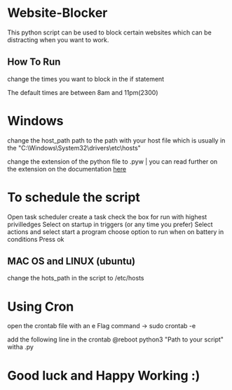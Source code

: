 # Website-Blocker

This python script can be used to block certain websites which can be distracting when you want to work.

## How To Run

change the times you want to block in the if statement

The default times are between 8am and 11pm(2300)

# Windows

change the host_path path to the path with your host file which is usually in the "C:\Windows\System32\drivers\etc\hosts"

change the extension of the python file to .pyw | you can read further on the extension on the documentation [here](https://filext.com/file-extension/PYW)

# To schedule the script

Open task scheduler
create a task
check the box for run with highest privilledges
Select on startup in triggers (or any time you prefer)
Select actions and select start a program
choose option to run when on battery in conditions
Press ok

## MAC OS and LINUX (ubuntu)

change the hots_path in the script to /etc/hosts

# Using Cron

open the crontab file with an e Flag 
    command -> sudo crontab -e

add the following line in the crontab
    @reboot python3 "Path to your script" witha .py


# Good luck and Happy Working :)






